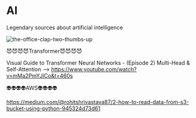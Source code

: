# AI
Legendary sources about artificial intelligence

![the-office-clap-two-thumbs-up](https://github.com/user-attachments/assets/4e5fa717-557b-4cbd-8724-8be9e3f1b848)

😈😈😈😈Transformer😈😈😈😈

Visual Guide to Transformer Neural Networks - (Episode 2) Multi-Head & Self-Attention --> https://www.youtube.com/watch?v=mMa2PmYJlCo&t=460s

👽👽👽👽AWS👽👽👽👽

https://medium.com/@rohitshrivastava87/2-how-to-read-data-from-s3-bucket-using-python-945324d73d61
